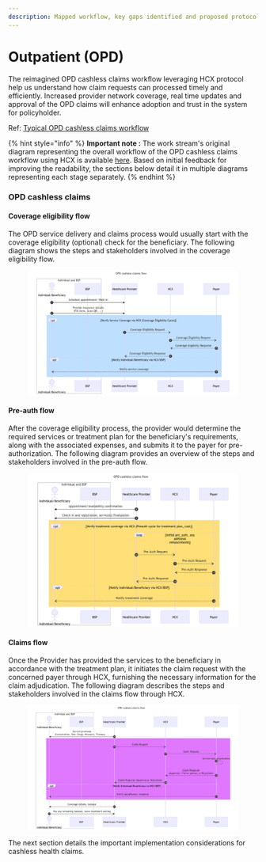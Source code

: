 ```yaml
---
description: Mapped workflow, key gaps identified and proposed protocol changes
---
```


# Outpatient (OPD)

The reimagined OPD cashless claims workflow leveraging HCX protocol help us understand how claim requests can processed timely and efficiently. Increased provider network coverage, real time updates and approval of the OPD claims will enhance adoption and trust in the system for policyholder.

Ref: [Typical OPD cashless claims workflow](../typical-workflows/outpatient-opd.md)

{% hint style="info" %}
**Important note :** The work stream's original diagram representing the overall workflow of the OPD cashless claims workflow using HCX is available [here](https://drive.google.com/file/d/1cKb4gfqZjHib4vKOEjYIvcySl4KiO8hR/view?usp=sharing). Based on initial feedback for improving the readability, the sections below detail it in multiple diagrams representing each stage separately.
{% endhint %}

### **OPD cashless claims**

#### **Coverage eligibility flow**

The OPD service delivery and claims process would usually start with the coverage eligibility (optional) check for the beneficiary. The following diagram shows the steps and stakeholders involved in the coverage eligibility flow.

<figure><img src="../../../.gitbook/assets/image (5) (1).png" alt=""><figcaption></figcaption></figure>

#### **Pre-auth flow**

After the coverage eligibility process, the provider would determine the required services or treatment plan for the beneficiary's requirements, along with the associated expenses, and submits it to the payer for pre-authorization. The following diagram provides an overview of the steps and stakeholders involved in the pre-auth flow.&#x20;

<figure><img src="../../../.gitbook/assets/image (6) (1).png" alt=""><figcaption></figcaption></figure>

#### **Claims flow**

Once the Provider has provided the services to the beneficiary in accordance with the treatment plan, it initiates the claim request with the concerned payer through HCX, furnishing the necessary information for the claim adjudication. The following diagram describes the steps and stakeholders involved in the claims flow through HCX.&#x20;

<figure><img src="../../../.gitbook/assets/image (7).png" alt=""><figcaption></figcaption></figure>

The next section details the important implementation considerations for cashless health claims.&#x20;
